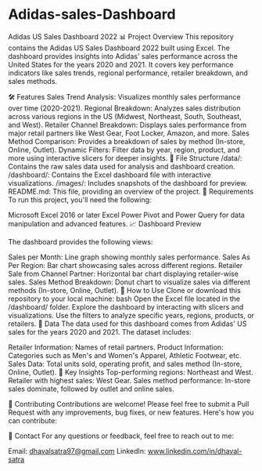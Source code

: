 # Adidas-sales-Dashboard
Adidas US Sales Dashboard 2022
📊 Project Overview
This repository contains the Adidas US Sales Dashboard 2022 built using Excel. The dashboard provides insights into Adidas' sales performance across the United States for the years 2020 and 2021. It covers key performance indicators like sales trends, regional performance, retailer breakdown, and sales methods.

🛠️ Features
Sales Trend Analysis: Visualizes monthly sales performance over time (2020-2021).
Regional Breakdown: Analyzes sales distribution across various regions in the US (Midwest, Northeast, South, Southeast, and West).
Retailer Channel Breakdown: Displays sales performance from major retail partners like West Gear, Foot Locker, Amazon, and more.
Sales Method Comparison: Provides a breakdown of sales by method (In-store, Online, Outlet).
Dynamic Filters: Filter data by year, region, product, and more using interactive slicers for deeper insights.
📂 File Structure
/data/: Contains the raw sales data used for analysis and dashboard creation.
/dashboard/: Contains the Excel dashboard file with interactive visualizations.
/images/: Includes snapshots of the dashboard for preview.
README.md: This file, providing an overview of the project.
🔧 Requirements
To run this project, you'll need the following:

Microsoft Excel 2016 or later
Excel Power Pivot and Power Query for data manipulation and advanced features.
📈 Dashboard Preview

The dashboard provides the following views:

Sales per Month: Line graph showing monthly sales performance.
Sales As Per Region: Bar chart showcasing sales across different regions.
Retailer Sale from Channel Partner: Horizontal bar chart displaying retailer-wise sales.
Sales Method Breakdown: Donut chart to visualize sales via different methods (In-store, Online, Outlet).
🚀 How to Use
Clone or download this repository to your local machine:
bash
Open the Excel file located in the /dashboard/ folder.
Explore the dashboard by interacting with slicers and visualizations.
Use the filters to analyze specific years, regions, products, or retailers.
📝 Data
The data used for this dashboard comes from Adidas' US sales for the years 2020 and 2021. The dataset includes:

Retailer Information: Names of retail partners.
Product Information: Categories such as Men's and Women's Apparel, Athletic Footwear, etc.
Sales Data: Total units sold, operating profit, and sales method (In-store, Online, Outlet).
🎯 Key Insights
Top-performing regions: Northeast and West.
Retailer with highest sales: West Gear.
Sales method performance: In-store sales dominate, followed by outlet and online sales.

🤝 Contributing
Contributions are welcome! Please feel free to submit a Pull Request with any improvements, bug fixes, or new features. Here's how you can contribute:

📧 Contact
For any questions or feedback, feel free to reach out to me:

Email: dhavalsatra97@gmail.com
LinkedIn: www.linkedin.com/in/dhaval-satra

